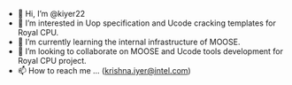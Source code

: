 - 👋 Hi, I’m @kiyer22
- 👀 I’m interested in Uop specification and Ucode cracking templates for Royal CPU. 
- 🌱 I’m currently learning the internal infrastructure of MOOSE.
- 💞️ I’m looking to collaborate on MOOSE and Ucode tools development for Royal CPU project.
- 📫 How to reach me ...  (krishna.iyer@intel.com)

<!---
kiyer22/kiyer22 is a ✨ special ✨ repository because its `README.md` (this file) appears on your GitHub profile.
You can click the Preview link to take a look at your changes.
--->
